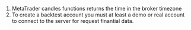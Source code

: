 1. MetaTrader candles functions returns the time in the broker timezone
2. To create a backtest account you must at least a demo or real account to connect to the server for request finantial data.